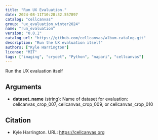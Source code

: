 ```yaml
---
title: "Run UX Evaluation."
date: 2024-08-11T10:28:32.557897
catalog: "cellcanvas"
group: "ux_evaluation_winter2024"
name: "run_evaluation"
version: "0.0.1"
catalog_url: "https://github.com/cellcanvas/album-catalog.git"
description: "Run the UX evaluation itself"
authors: ["Kyle Harrington"]
license: "MIT"
tags: ["imaging", "cryoet", "Python", "napari", "cellcanvas"]
---
```


Run the UX evaluation itself

## Arguments

- **dataset_name** (string): Name of dataset for evaluation: cellcanvas_crop_007, cellcanvas_crop_009, or cellcanvas_crop_010

## Citation

- Kyle Harrington.
  URL: https://cellcanvas.org

